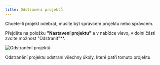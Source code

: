 ```yaml
---
title: Odstranění projektů
---
```


Chcete-li projekt odebrat, musíte být správcem projektu nebo správcem.

Přejděte na položku **"Nastavení projektu"** a v nabídce vlevo, v dolní části zvolte možnost "Odstranit"**.

![Odstranění projektů](/images/v1/project-remove.png)

Odstranění projektu odstraní všechny úkoly, které patří tomuto projektu.
